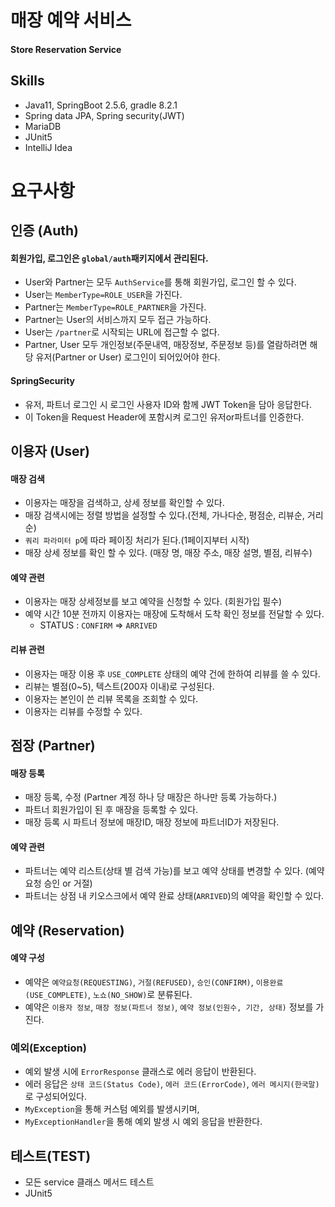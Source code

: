 # 매장 예약 서비스
#### Store Reservation Service

## Skills
- Java11, SpringBoot 2.5.6, gradle 8.2.1
- Spring data JPA, Spring security(JWT)
- MariaDB
- JUnit5
- IntelliJ Idea

# 요구사항

## 인증 (Auth)
#### 회원가입, 로그인은 `global/auth`패키지에서 관리된다.
- User와 Partner는 모두 `AuthService`를 통해 회원가입, 로그인 할 수 있다.
- User는 `MemberType=ROLE_USER`을 가진다. 
- Partner는 `MemberType=ROLE_PARTNER`을 가진다. 
- Partner는 User의 서비스까지 모두 접근 가능하다.
- User는 `/partner`로 시작되는 URL에 접근할 수 없다.
- Partner, User 모두 개인정보(주문내역, 매장정보, 주문정보 등)를 열람하려면 해당 유저(Partner or User) 로그인이 되어있어야 한다.

#### SpringSecurity
- 유저, 파트너 로그인 시 로그인 사용자 ID와 함께 JWT Token을 담아 응답한다.
- 이 Token을 Request Header에 포함시켜 로그인 유저or파트너를 인증한다.

## 이용자 (User)
#### 매장 검색
- 이용자는 매장을 검색하고, 상세 정보를 확인할 수 있다.
- 매장 검색시에는 정렬 방법을 설정할 수 있다.(전체, 가나다순, 평점순, 리뷰순, 거리순)
- `쿼리 파라미터 p`에 따라 페이징 처리가 된다.(1페이지부터 시작)
- 매장 상세 정보를 확인 할 수 있다. (매장 명, 매장 주소, 매장 설명, 별점, 리뷰수)
#### 예약 관련
- 이용자는 매장 상세정보를 보고 예약을 신청할 수 있다. (회원가입 필수)
- 예약 시간 10분 전까지 이용자는 매장에 도착해서 도착 확인 정보를 전달할 수 있다.
  - STATUS : `CONFIRM` => `ARRIVED`
#### 리뷰 관련
- 이용자는 매장 이용 후 `USE_COMPLETE` 상태의 예약 건에 한하여 리뷰를 쓸 수 있다.
- 리뷰는 별점(0~5), 텍스트(200자 이내)로 구성된다.
- 이용자는 본인이 쓴 리뷰 목록을 조회할 수 있다.
- 이용자는 리뷰를 수정할 수 있다.

## 점장 (Partner)
#### 매장 등록
- 매장 등록, 수정 (Partner 계정 하나 당 매장은 하나만 등록 가능하다.)
- 파트너 회원가입이 된 후 매장을 등록할 수 있다.
- 매장 등록 시 파트너 정보에 매장ID, 매장 정보에 파트너ID가 저장된다.

#### 예약 관련
- 파트너는 예약 리스트(상태 별 검색 가능)를 보고 예약 상태를 변경할 수 있다. (예약 요청 승인 or 거절)
- 파트너는 상점 내 키오스크에서 예약 완료 상태(`ARRIVED`)의 예약을 확인할 수 있다. 

## 예약 (Reservation)
#### 예약 구성
- 예약은 `예약요청(REQUESTING)`, `거절(REFUSED)`, `승인(CONFIRM)`, `이용완료(USE_COMPLETE)`, `노쇼(NO_SHOW)`로 분류된다.
- 예약은 `이용자 정보`, `매장 정보(파트너 정보)`, `예약 정보(인원수, 기간, 상태)` 정보를 가진다. 

### 예외(Exception)
- 예외 발생 시에 `ErrorResponse` 클래스로 에러 응답이 반환된다.
- 에러 응답은 `상태 코드(Status Code)`, `에러 코드(ErrorCode)`, `에러 메시지(한국말)`로 구성되어있다.
- `MyException`을 통해 커스텀 예외를 발생시키며, 
- `MyExceptionHandler`을 통해 예외 발생 시 예외 응답을 반환한다.

## 테스트(TEST)
- 모든 service 클래스 메서드 테스트
- JUnit5



